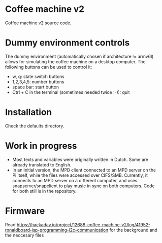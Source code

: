 # Coffee machine v2
Coffee machine v2 source code.

# Dummy environment controls
The dummy environment (automatically chosen if architecture != armv6l) allows for simulating the coffee machine on a desktop computer. The following buttons can be used to control it:
* w, q: state switch buttons
* 1,2,3,4,5: number buttons
* space bar: start button
* Ctrl + C in the terminal (sometimes needed twice :-)): quit

# Installation
Check the defaults directory.

# Work in progress
* Most texts and variables were originally written in Dutch. Some are already translated to English.
* In an initial version, the MPD client connected to an MPD server on the Pi itself, while the files were accessed over CIFS/SMB. Currently, it connects to an MPD server on a different computer, and uses snapserver/snapclient to play music in sync on both computers. Code for both still is in the repository.

# Firmware
Read https://hackaday.io/project/12688-coffee-machine-v2/log/41952-ronaldboard-isp-programming-i2c-communication for the background and the neccesary files
